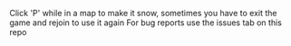 
Click 'P' while in a map to make it snow, sometimes you have to exit the game and rejoin to use it again
For bug reports use the issues tab on this repo
 
